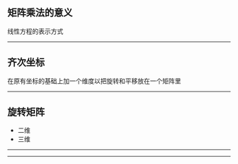 ## 矩阵乘法的意义

线性方程的表示方式

---

## 齐次坐标

在原有坐标的基础上加一个维度以把旋转和平移放在一个矩阵里

---

## 旋转矩阵

- 二维
- 三维

---

























---